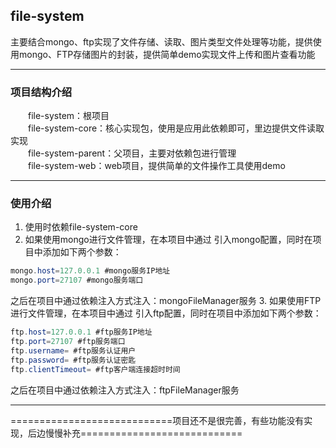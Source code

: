 

## file-system
主要结合mongo、ftp实现了文件存储、读取、图片类型文件处理等功能，提供使用mongo、FTP存储图片的封装，提供简单demo实现文件上传和图片查看功能
***
### 项目结构介绍

　　file-system：根项目  
　　file-system-core：核心实现包，使用是应用此依赖即可，里边提供文件读取实现  
　　file-system-parent：父项目，主要对依赖包进行管理  
　　file-system-web：web项目，提供简单的文件操作工具使用demo  

***
### 使用介绍

1. 使用时依赖file-system-core
2. 如果使用mongo进行文件管理，在本项目中通过 <import resource="../mongo-config.xml" />引入mongo配置，同时在项目中添加如下两个参数：
```java
mongo.host=127.0.0.1 #mongo服务IP地址
mongo.port=27107 #mongo服务端口
```
之后在项目中通过依赖注入方式注入：mongoFileManager服务
3. 如果使用FTP进行文件管理，在本项目中通过 <import resource="../ftp-config.xml" />引入ftp配置，同时在项目中添加如下两个参数：
```java
ftp.host=127.0.0.1 #ftp服务IP地址
ftp.port=27107 #ftp服务端口
ftp.username= #ftp服务认证用户
ftp.password= #ftp服务认证密匙
ftp.clientTimeout= #ftp客户端连接超时时间
```
之后在项目中通过依赖注入方式注入：ftpFileManager服务
***



============================项目还不是很完善，有些功能没有实现，后边慢慢补充============================
